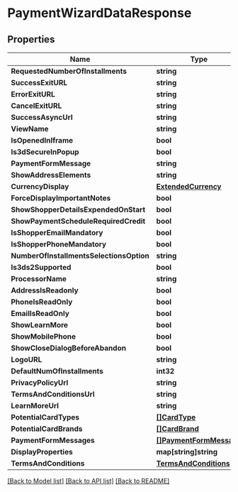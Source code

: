 # PaymentWizardDataResponse

## Properties

Name | Type | Description | Notes
------------ | ------------- | ------------- | -------------
**RequestedNumberOfInstallments** | **string** |  | [optional] 
**SuccessExitURL** | **string** |  | [optional] 
**ErrorExitURL** | **string** |  | [optional] 
**CancelExitURL** | **string** |  | [optional] 
**SuccessAsyncUrl** | **string** |  | [optional] 
**ViewName** | **string** |  | [optional] 
**IsOpenedInIframe** | **bool** |  | 
**Is3dSecureInPopup** | **bool** |  | [optional] 
**PaymentFormMessage** | **string** |  | [optional] 
**ShowAddressElements** | **string** |  | [optional] 
**CurrencyDisplay** | [**ExtendedCurrency**](ExtendedCurrency.md) |  | [optional] 
**ForceDisplayImportantNotes** | **bool** |  | 
**ShowShopperDetailsExpendedOnStart** | **bool** |  | 
**ShowPaymentScheduleRequiredCredit** | **bool** |  | 
**IsShopperEmailMandatory** | **bool** |  | 
**IsShopperPhoneMandatory** | **bool** |  | 
**NumberOfInstallmentsSelectionsOption** | **string** |  | [optional] 
**Is3ds2Supported** | **bool** |  | 
**ProcessorName** | **string** |  | [optional] 
**AddressIsReadonly** | **bool** |  | 
**PhoneIsReadOnly** | **bool** |  | 
**EmailIsReadOnly** | **bool** |  | 
**ShowLearnMore** | **bool** |  | 
**ShowMobilePhone** | **bool** |  | 
**ShowCloseDialogBeforeAbandon** | **bool** |  | 
**LogoURL** | **string** |  | [optional] 
**DefaultNumOfInstallments** | **int32** |  | 
**PrivacyPolicyUrl** | **string** |  | [optional] 
**TermsAndConditionsUrl** | **string** |  | [optional] 
**LearnMoreUrl** | **string** |  | [optional] 
**PotentialCardTypes** | [**[]CardType**](CardType.md) |  | [optional] 
**PotentialCardBrands** | [**[]CardBrand**](CardBrand.md) |  | [optional] 
**PaymentFormMessages** | [**[]PaymentFormMessage**](PaymentFormMessage.md) |  | [optional] 
**DisplayProperties** | **map[string]string** |  | [optional] 
**TermsAndConditions** | [**TermsAndConditions**](TermsAndConditions.md) |  | [optional] 

[[Back to Model list]](../README.md#documentation-for-models) [[Back to API list]](../README.md#documentation-for-api-endpoints) [[Back to README]](../README.md)



